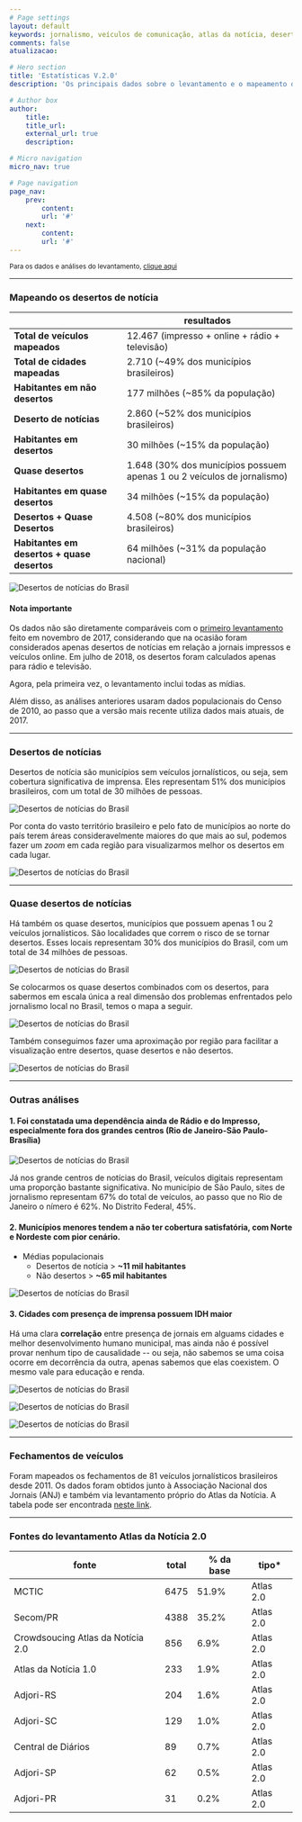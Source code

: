 ```yaml
---
# Page settings
layout: default
keywords: jornalismo, veículos de comunicação, atlas da notícia, desertos de notícias
comments: false
atualizacao:

# Hero section
title: 'Estatísticas V.2.0'
description: 'Os principais dados sobre o levantamento e o mapeamento de veículos de comunicação e jornalismo no Brasil'

# Author box
author:
    title:
    title_url:
    external_url: true
    description:

# Micro navigation
micro_nav: true

# Page navigation
page_nav:
    prev:
        content:
        url: '#'
    next:
        content:
        url: '#'
---
```


<small>Para os dados e análises do levantamento, [clique aqui](../dados)</small>

---

### Mapeando os desertos de notícia

|                                             | resultados                                                             |
|---------------------------------------------|------------------------------------------------------------------------|
| **Total de veículos mapeados**              | 12.467 (impresso + online + rádio + televisão)                         |
| **Total de cidades mapeadas**               | 2.710 (~49% dos municípios brasileiros)                                |
| **Habitantes em não desertos**              | 177 milhões (~85% da população)                                        |
| **Deserto de notícias**                     | 2.860 (~52% dos municípios brasileiros)                                |
| **Habitantes em desertos**                  | 30 milhões (~15% da população)                                         |
| **Quase desertos**                          | 1.648 (30% dos municípios possuem apenas 1 ou 2 veículos de jornalismo)|
| **Habitantes em quase desertos**            | 34 milhões (~15% da população)                                         |
| **Desertos + Quase Desertos**               | 4.508 (~80% dos municípios brasileiros)                                |
| **Habitantes em desertos + quase desertos** | 64 milhões (~31% da população nacional)                                |

![Desertos de notícias do Brasil](../graficos/graficos_atlas2/charts/atlas2.0_total_por_meio.jpeg)

#### **Nota importante**
Os dados não são diretamente comparáveis com o [primeiro levantamento](../atlas1/) feito em novembro de 2017, considerando que na ocasião foram considerados apenas desertos de notícias em relação a jornais impressos e veículos online. Em julho de 2018, os desertos foram calculados apenas para rádio e televisão.

Agora, pela primeira vez, o levantamento inclui todas as mídias.

Além disso, as análises anteriores usaram dados populacionais do Censo de 2010, ao passo que a versão mais recente utiliza dados mais atuais, de 2017.



---

### Desertos de notícias

Desertos de notícia são municípios sem veículos jornalísticos, ou seja, sem cobertura significativa de imprensa. Eles representam 51% dos municípios brasileiros, com um total de 30 milhões de pessoas.


![Desertos de notícias do Brasil](../graficos/graficos_atlas2/mapas/atlas2_explicado.png)

Por conta do vasto território brasileiro e pelo fato de municípios ao norte do país terem áreas consideravelmente maiores do que mais ao sul, podemos fazer um *zoom* em cada região para visualizarmos melhor os desertos em cada lugar.

![Desertos de notícias do Brasil](../graficos/graficos_atlas2/mapas/atlas2_regioes_aprox_explicado.png)

---

### Quase desertos de notícias

Há também os quase desertos, municípios que possuem apenas 1 ou 2 veículos jornalísticos. São localidades que correm o risco de se tornar desertos. Esses locais representam 30% dos municípios do Brasil, com um total de 34 milhões de pessoas.

![Desertos de notícias do Brasil](../graficos/graficos_atlas2/mapas/desertos_quase_gradual_explicado.png)

Se colocarmos os quase desertos combinados com os desertos, para sabermos em escala única a real dimensão dos problemas enfrentados pelo jornalismo local no Brasil, temos o mapa a seguir.

![Desertos de notícias do Brasil](../graficos/graficos_atlas2/mapas/desertos_quase_combinados_explicado.png)

Também conseguimos fazer uma aproximação por região para facilitar a visualização entre desertos, quase desertos e não desertos.

![Desertos de notícias do Brasil](../graficos/graficos_atlas2/mapas/quase_desertos_regioes_zoom_explicado.png)

---

### Outras análises

#### 1. Foi constatada uma dependência ainda de Rádio e do Impresso, especialmente fora dos grandes centros (Rio de Janeiro-São Paulo-Brasília)

![Desertos de notícias do Brasil](../graficos/graficos_atlas2/charts/atlas2.0_pct_sobre_base_por_meio.jpeg)

Já nos grande centros de notícias do Brasil, veículos digitais representam uma proporção bastante significativa. No município de São Paulo, sites de jornalismo representam 67% do total de veículos, ao passo que no Rio de Janeiro o nímero é 62%. No Distrito Federal, 45%.

#### 2. Municípios menores tendem a não ter cobertura satisfatória, com Norte e Nordeste com pior cenário.

- Médias populacionais
    - Desertos de notícia > **~11 mil habitantes**
    - Não desertos > **~65 mil habitantes**

![Desertos de notícias do Brasil](../graficos/graficos_atlas2/charts/desertos_regioes.png)

#### 3. Cidades com presença de imprensa possuem IDH maior

Há uma clara **correlação** entre presença de jornais em alguams cidades e melhor desenvolvimento humano municipal, mas ainda não é possível provar nenhum tipo de causalidade -- ou seja, não sabemos se uma coisa ocorre em decorrência da outra, apenas sabemos que elas coexistem. O mesmo vale para educação e renda.

![Desertos de notícias do Brasil](../graficos/graficos_atlas2/charts/idhm_presenca_jornalismo.png)


![Desertos de notícias do Brasil](../graficos/graficos_atlas2/charts/escolaridade_presenca_jornalismo.png)

![Desertos de notícias do Brasil](../graficos/graficos_atlas2/charts/renda_presenca_jornalismo.png)

---

### Fechamentos de veículos

Foram mapeados os fechamentos de 81 veículos jornalísticos brasileiros desde 2011. Os dados foram obtidos junto à Associação Nacional dos Jornais (ANJ) e também via levantamento próprio do Atlas da Notícia. A tabela pode ser encontrada [neste link](https://docs.google.com/spreadsheets/d/11EQAr1iCr9QUYeL8RGrOxiKA71e45xemzUMZZ3KGcBs/edit#gid=762283206).

---

### Fontes do levantamento Atlas da Notícia 2.0



| fonte                             | total | % da base | tipo*     |
|-----------------------------------|-------|-----------|-----------|
| MCTIC                             | 6475  | 51.9%     | Atlas 2.0 |
| Secom/PR                          | 4388  | 35.2%     | Atlas 2.0 |
| Crowdsoucing Atlas da Notícia 2.0 | 856   | 6.9%      | Atlas 2.0 |
| Atlas da Notícia 1.0              | 233   | 1.9%      | Atlas 2.0 |
| Adjori-RS                         | 204   | 1.6%      | Atlas 2.0 |
| Adjori-SC                         | 129   | 1.0%      | Atlas 2.0 |
| Central de Diários                | 89    | 0.7%      | Atlas 2.0 |
| Adjori-SP                         | 62    | 0.5%      | Atlas 2.0 |
| Adjori-PR                         | 31    | 0.2%      | Atlas 2.0 |
